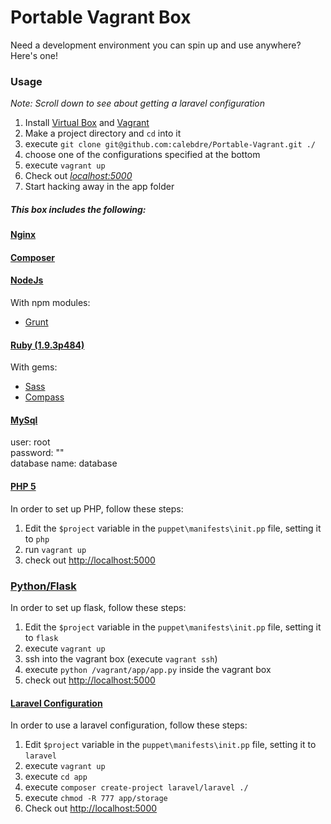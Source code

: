 # Portable Vagrant Box

Need a development environment you can spin up and use anywhere? Here's one!

### Usage
*Note: Scroll down to see about getting a laravel configuration*  
1. Install [Virtual Box](https://www.virtualbox.org/wiki/Downloads) and [Vagrant](http://www.vagrantup.com/downloads.html)  
2. Make a project directory and `cd` into it  
3. execute `git clone git@github.com:calebdre/Portable-Vagrant.git ./`
4. choose one of the configurations specified at the bottom
4. execute `vagrant up`  
5. Check out *[localhost:5000](http://localhost:5000)*  
6. Start hacking away in the app folder


##### This box includes the following:

#### [Nginx](http://nginx.org/en/)

#### [Composer](https://getcomposer.org)

#### [NodeJs](https://getcomposer.org/)
With npm modules:
- [Grunt](http://gruntjs.com)

#### [Ruby (1.9.3p484)](https://www.ruby-lang.org/en/)
With gems:
- [Sass](http://sass-lang.com)
- [Compass](http://compass-style.org/)

#### [MySql](http://www.mysql.com/)
user: root  
password: ""  
database name: database  


#### [PHP 5](http://php.net)
In order to set up PHP, follow these steps:
1. Edit the `$project` variable in the `puppet\manifests\init.pp` file, setting it to `php`  
2. run `vagrant up`  
3. check out [http://localhost:5000](http://localhost:5000)  

### [Python/Flask](flask.pocoo.org)
In order to set up flask, follow these steps:
1. Edit the `$project` variable in the `puppet\manifests\init.pp` file, setting it to `flask`  
2. execute `vagrant up`  
3. ssh into the vagrant box (execute `vagrant ssh`)  
4. execute `python /vagrant/app/app.py` inside the vagrant box  
5. check out [http://localhost:5000](http://localhost:5000)  

#### [Laravel Configuration](http://laravel.com)
In order to use a laravel configuration, follow these steps:    
1. Edit `$project` variable in the `puppet\manifests\init.pp` file, setting it to `laravel`  
2. execute `vagrant up`  
3. execute `cd app`  
4. execute `composer create-project laravel/laravel ./`  
5. execute `chmod -R 777 app/storage`  
6. Check out [http://localhost:5000](http://localhost:5000)  
